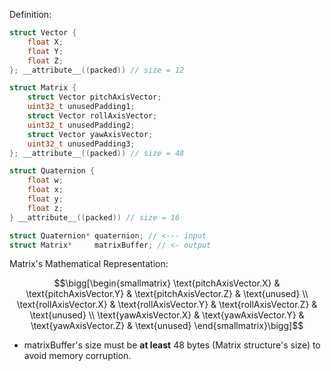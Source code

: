 Definition:
```c
struct Vector {
    float X;
    float Y;
    float Z;
}; __attribute__((packed)) // size = 12

struct Matrix {
    struct Vector pitchAxisVector;
    uint32_t unusedPadding1;
    struct Vector rollAxisVector;
    uint32_t unusedPadding2;
    struct Vector yawAxisVector;
    uint32_t unusedPadding3;
}; __attribute__((packed)) // size = 48

struct Quaternion {
    float w;
    float x;
    float y;
    float z;
} __attribute__((packed)) // size = 16

struct Quaternion* quaternion; // <--- input
struct Matrix*     matrixBuffer; // <- output
```

Matrix's Mathematical Representation:
```math
\bigg[\begin{smallmatrix}
\text{pitchAxisVector.X} & \text{pitchAxisVector.Y} & \text{pitchAxisVector.Z} & \text{unused} \\
\text{rollAxisVector.X} & \text{rollAxisVector.Y} & \text{rollAxisVector.Z} & \text{unused} \\
\text{yawAxisVector.X} & \text{yawAxisVector.Y} & \text{yawAxisVector.Z} & \text{unused}
\end{smallmatrix}\bigg]
```

* matrixBuffer's size must be **at least** 48 bytes (Matrix structure's size) to avoid memory corruption.